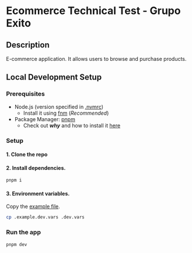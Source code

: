 # Ecommerce Technical Test - Grupo Exito
## Description

E-commerce application. It allows users to browse and purchase products.


## Local Development Setup

### Prerequisites
- Node.js (version specified in [.nvmrc](./.nvmrc))
    - Install it using [fnm](https://github.com/Schniz/fnm) (*Recommended*)
- Package Manager: [pnpm](https://pnpm.io/es/installation)
    - Check out **_why_** and how to install it [here](https://gist.github.com/daguttt/89adeb45ef3cf6483c394e135ce6e9ec)

### Setup
#### 1. Clone the repo

#### 2. Install dependencies.
```bash
pnpm i
```

#### 3. Environment variables.
Copy the [example file](./.example.dev.vars).
```bash
cp .example.dev.vars .dev.vars
```

### Run the app
```bash
pnpm dev
```
